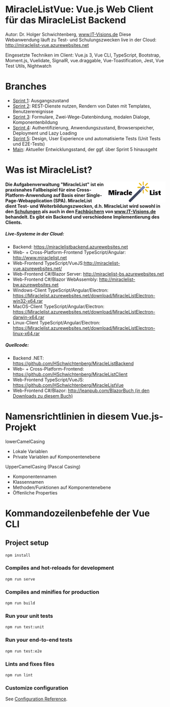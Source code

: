 # MiracleListVue: Vue.js Web Client für das MiracleList Backend
Autor: Dr. Holger Schwichtenberg, <a href="http://www.IT-Visions.de">www.IT-Visions.de</a>
Diese Webanwendung läuft zu Test- und Schulungszwecken live in der Cloud: <a href="http://miraclelist-vue.azurewebsites.net">http://miraclelist-vue.azurewebsites.net</a>

Eingesetzte Techniken im Client: Vue.js 3, Vue CLI, TypeScript, Bootstrap, Moment.js, Vuelidate, SignalR, vue.draggable, Vue-Toastification, Jest, Vue Test Utils, Nightwatch

# Branches
- <a href="https://github.com/HSchwichtenberg/MiracleListVue/tree/Sprint1">Sprint 1</a>: Ausgangszustand
- <a href="https://github.com/HSchwichtenberg/MiracleListVue/tree/Sprint2">Sprint 2</a>: REST-Dienste nutzen, Rendern von Daten mit Templates, Benutzerereignisse
- <a href="https://github.com/HSchwichtenberg/MiracleListVue/tree/Sprint3">Sprint 3</a>: Formulare, Zwei-Wege-Datenbindung, modalen Dialoge, Komponentenbildung
- <a href="https://github.com/HSchwichtenberg/MiracleListVue/tree/Sprint4">Sprint 4</a>: Authentifizierung, Anwendungszustand, Browserspeicher, Deployment und Lazy Loading
- <a href="https://github.com/HSchwichtenberg/MiracleListVue/tree/Sprint5">Sprint 5</a>: Design, User Experience und automatisierte Tests (Unit Tests und E2E-Tests)
- <a href="https://github.com/HSchwichtenberg/MiracleListVue/tree/Main">Main</a>: Aktueller Entwicklungsstand, der ggf. über Sprint 5 hinausgeht

# Was ist MiracleList?
<img align="right" src="/public/img/MiracleListLogo.jpg">
 <h4>Die Aufgabenverwaltung "MiracleList" ist ein praxisnahes Fallbeispiel für eine Cross-Platform-Anwendung auf Basis einer Single-Page-Webapplication (SPA). MiracleList dient Test- und Weiterbildungszwecken, d.h. MiracleList wird sowohl in den <a href="https://www.IT-Visons.de/Schulungen">Schulungen</a> als auch in den <a href="https://www.IT-Visons.de/Verlag">Fachbüchern</a> von <a href="https://www.IT-Visons.de">www.IT-Visions.de</a> behandelt. 
 Es gibt ein Backend und verschiedene Implementierung des Clients.</h4>
            <h5>Live-Systeme in der Cloud:</h5>
            <ul>
                <li>Backend: <a href="https://miraclelistbackend.azurewebsites.net">https://miraclelistbackend.azurewebsites.net</a></li>
                <li>Web- + Cross-Platform-Frontend TypeScript/Angular: <a href="http://www.miraclelist.net">http://www.miraclelist.net</a></li>
                <li>Web-Frontend TypeScript/VueJS:<a href="http://miraclelist-vue.azurewebsites.net/">http://miraclelist-vue.azurewebsites.net/</a>
                <li>Web-Frontend C#/Blazor Server: <a href="http://miraclelist-bs.azurewebsites.net">http://miraclelist-bs.azurewebsites.net</a></li>
                <li>Web-Frontend C#/Blazor WebAssembly: <a href="http://miraclelist-bw.azurewebsites.net">http://miraclelist-bw.azurewebsites.net</a></li>
                <li>Windows-Client TypeScript/Angular/Electron: <a href="https://Miraclelist.azurewebsites.net/download/MiracleListElectron-win32-x64.rar">https://Miraclelist.azurewebsites.net/download/MiracleListElectron-win32-x64.rar</a></li>
                <li>MacOS-Client TypeScript/Angular/Electron: <a href="https://Miraclelist.azurewebsites.net/download/MiracleListElectron-darwin-x64.rar">https://Miraclelist.azurewebsites.net/download/MiracleListElectron-darwin-x64.rar</a></li>
                <li>Linux-Client TypeScript/Angular/Electron: <a href="https://Miraclelist.azurewebsites.net/download/MiracleListElectron-linux-x64.rar">https://Miraclelist.azurewebsites.net/download/MiracleListElectron-linux-x64.rar</a></li></ul>
   <h5>Quellcode:</h5>
            <ul>
                <li>Backend .NET: <a href="https://github.com/HSchwichtenberg/MiracleListBackend">https://github.com/HSchwichtenberg/MiracleListBackend</a></li>
                <li>Web- + Cross-Platform-Frontend: <a href="https://github.com/HSchwichtenberg/MiracleListClient">https://github.com/HSchwichtenberg/MiracleListClient</a></li>
                <li>Web-Frontend TypeScript/VueJS: <a href="https://github.com/HSchwichtenberg/MiracleListVue">https://github.com/HSchwichtenberg/MiracleListVue</a></li>
                <li>Web-Frontend C#/Blazor: <a href="http://leanpub.com/BlazorBuch">http://leanpub.com/BlazorBuch (in den Downloads zu diesem Buch)</a></li>
            </ul>
</ul>

# Namensrichtlinien in diesem Vue.js-Projekt

lowerCamelCasing
- Lokale Variablen 
- Private Variablen auf Komponentenebene

UpperCamelCasing (Pascal Casing)
- Komponentennamen
- Klassennamen
- Methoden/Funktionen auf Komponentenebene
- Öffenliche Properties

# Kommandozeilenbefehle der Vue CLI

## Project setup
```
npm install
```

### Compiles and hot-reloads for development
```
npm run serve
```

### Compiles and minifies for production
```
npm run build
```

### Run your unit tests
```
npm run test:unit
```

### Run your end-to-end tests
```
npm run test:e2e
```

### Lints and fixes files
```
npm run lint
```

### Customize configuration
See [Configuration Reference](https://cli.vuejs.org/config/).
